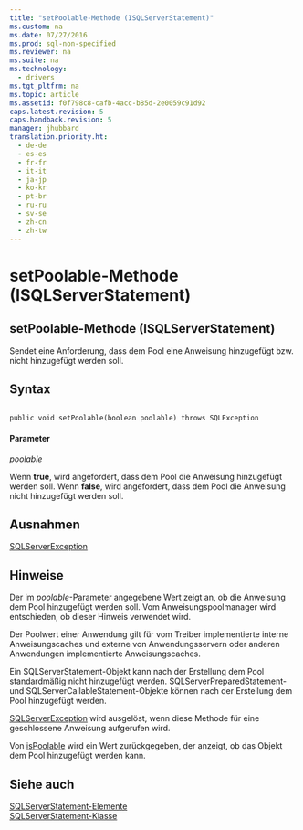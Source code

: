 ```yaml
---
title: "setPoolable-Methode (ISQLServerStatement)"
ms.custom: na
ms.date: 07/27/2016
ms.prod: sql-non-specified
ms.reviewer: na
ms.suite: na
ms.technology: 
  - drivers
ms.tgt_pltfrm: na
ms.topic: article
ms.assetid: f0f798c8-cafb-4acc-b85d-2e0059c91d92
caps.latest.revision: 5
caps.handback.revision: 5
manager: jhubbard
translation.priority.ht: 
  - de-de
  - es-es
  - fr-fr
  - it-it
  - ja-jp
  - ko-kr
  - pt-br
  - ru-ru
  - sv-se
  - zh-cn
  - zh-tw
---
```

# setPoolable-Methode (ISQLServerStatement)
    
## setPoolable\-Methode \(ISQLServerStatement\)  
 Sendet eine Anforderung, dass dem Pool eine Anweisung hinzugefügt bzw. nicht hinzugefügt werden soll.  
  
## Syntax  
  
```  
  
public void setPoolable(boolean poolable) throws SQLException  
```  
  
#### Parameter  
 *poolable*  
  
 Wenn **true**, wird angefordert, dass dem Pool die Anweisung hinzugefügt werden soll. Wenn **false**, wird angefordert, dass dem Pool die Anweisung nicht hinzugefügt werden soll.  
  
## Ausnahmen  
 [SQLServerException](../content/SQLServerException-Class.md)  
  
## Hinweise  
 Der im *poolable*\-Parameter angegebene Wert zeigt an, ob die Anweisung dem Pool hinzugefügt werden soll. Vom Anweisungspoolmanager wird entschieden, ob dieser Hinweis verwendet wird.  
  
 Der Poolwert einer Anwendung gilt für vom Treiber implementierte interne Anweisungscaches und externe von Anwendungsservern oder anderen Anwendungen implementierte Anweisungscaches.  
  
 Ein SQLServerStatement\-Objekt kann nach der Erstellung dem Pool standardmäßig nicht hinzugefügt werden. SQLServerPreparedStatement\- und SQLServerCallableStatement\-Objekte können nach der Erstellung dem Pool hinzugefügt werden.  
  
 [SQLServerException](../content/SQLServerException-Class.md) wird ausgelöst, wenn diese Methode für eine geschlossene Anweisung aufgerufen wird.  
  
 Von [isPoolable](../content/isPoolable-Method--SQLServerStatement-.md) wird ein Wert zurückgegeben, der anzeigt, ob das Objekt dem Pool hinzugefügt werden kann.  
  
## Siehe auch  
 [SQLServerStatement-Elemente](../content/SQLServerStatement-Members.md)   
 [SQLServerStatement-Klasse](../content/SQLServerStatement-Class.md)  
  
  